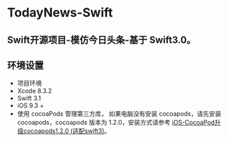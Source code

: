 # TodayNews-Swift
## Swift开源项目-模仿今日头条-基于 Swift3.0。

## 环境设置

-  项目环境
 -  Xcode 8.3.2
 -  Swift 3.1
 -  iOS 9.3 +
-  使用 cocoaPods 管理第三方库， 如果电脑没有安装 cocoapods，请先安装 cocoapods，cocoapods 版本为 1.2.0，安装方式请参考  [iOS-CocoaPod升级cocoapods1.2.0 (适配swift3)](http://blog.csdn.net/qxuewei/article/details/53113920)。







